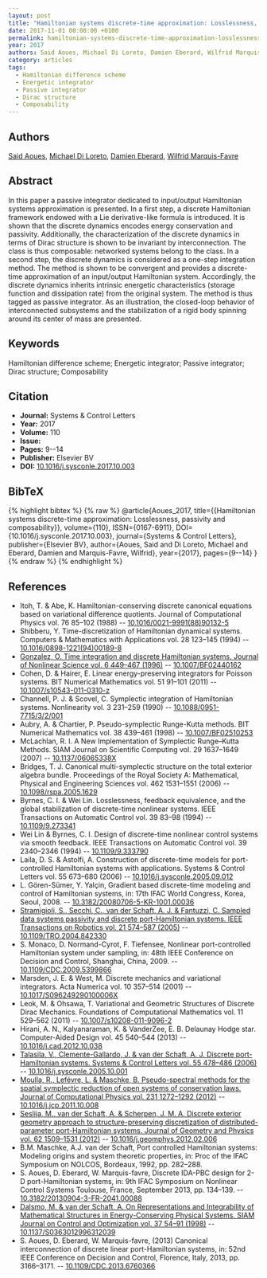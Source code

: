```yaml
---
layout: post
title: "Hamiltonian systems discrete-time approximation: Losslessness, passivity and composability"
date: 2017-11-01 00:00:00 +0100
permalink: hamiltonian-systems-discrete-time-approximation-losslessness-passivity-and-composability
year: 2017
authors: Said Aoues, Michael Di Loreto, Damien Eberard, Wilfrid Marquis-Favre
category: articles
tags:
  - Hamiltonian difference scheme
  - Energetic integrator
  - Passive integrator
  - Dirac structure
  - Composability
---
```

 
## Authors
[Said Aoues](authors/said-aoues), [Michael Di Loreto](authors/michael-di-loreto), [Damien Eberard](authors/damien-eberard), [Wilfrid Marquis-Favre](authors/wilfrid-marquis-favre)
 
## Abstract
In this paper a passive integrator dedicated to input/output Hamiltonian systems approximation is presented. In a first step, a discrete Hamiltonian framework endowed with a Lie derivative-like formula is introduced. It is shown that the discrete dynamics encodes energy conservation and passivity. Additionally, the characterization of the discrete dynamics in terms of Dirac structure is shown to be invariant by interconnection. The class is thus composable: networked systems belong to the class. In a second step, the discrete dynamics is considered as a one-step integration method. The method is shown to be convergent and provides a discrete-time approximation of an input/output Hamiltonian system. Accordingly, the discrete dynamics inherits intrinsic energetic characteristics (storage function and dissipation rate) from the original system. The method is thus tagged as passive integrator. As an illustration, the closed-loop behavior of interconnected subsystems and the stabilization of a rigid body spinning around its center of mass are presented.
 
## Keywords
Hamiltonian difference scheme; Energetic integrator; Passive integrator; Dirac structure; Composability
 
## Citation
- **Journal:** Systems &amp; Control Letters
- **Year:** 2017
- **Volume:** 110
- **Issue:** 
- **Pages:** 9--14
- **Publisher:** Elsevier BV
- **DOI:** [10.1016/j.sysconle.2017.10.003](https://doi.org/10.1016/j.sysconle.2017.10.003)
 
## BibTeX
{% highlight bibtex %}
{% raw %}
@article{Aoues_2017,
  title={{Hamiltonian systems discrete-time approximation: Losslessness, passivity and composability}},
  volume={110},
  ISSN={0167-6911},
  DOI={10.1016/j.sysconle.2017.10.003},
  journal={Systems &amp; Control Letters},
  publisher={Elsevier BV},
  author={Aoues, Said and Di Loreto, Michael and Eberard, Damien and Marquis-Favre, Wilfrid},
  year={2017},
  pages={9--14}
}
{% endraw %}
{% endhighlight %}
 
## References
- Itoh, T. & Abe, K. Hamiltonian-conserving discrete canonical equations based on variational difference quotients. Journal of Computational Physics vol. 76 85–102 (1988) -- [10.1016/0021-9991(88)90132-5](https://doi.org/10.1016/0021-9991(88)90132-5)
- Shibberu, Y. Time-discretization of Hamiltonian dynamical systems. Computers &amp; Mathematics with Applications vol. 28 123–145 (1994) -- [10.1016/0898-1221(94)00189-8](https://doi.org/10.1016/0898-1221(94)00189-8)
- [Gonzalez, O. Time integration and discrete Hamiltonian systems. Journal of Nonlinear Science vol. 6 449–467 (1996)](time-integration-and-discrete-hamiltonian-systems) -- [10.1007/BF02440162](https://doi.org/10.1007/BF02440162)
- Cohen, D. & Hairer, E. Linear energy-preserving integrators for Poisson systems. BIT Numerical Mathematics vol. 51 91–101 (2011) -- [10.1007/s10543-011-0310-z](https://doi.org/10.1007/s10543-011-0310-z)
- Channell, P. J. & Scovel, C. Symplectic integration of Hamiltonian systems. Nonlinearity vol. 3 231–259 (1990) -- [10.1088/0951-7715/3/2/001](https://doi.org/10.1088/0951-7715/3/2/001)
- Aubry, A. & Chartier, P. Pseudo-symplectic Runge-Kutta methods. BIT Numerical Mathematics vol. 38 439–461 (1998) -- [10.1007/BF02510253](https://doi.org/10.1007/BF02510253)
- McLachlan, R. I. A New Implementation of Symplectic Runge–Kutta Methods. SIAM Journal on Scientific Computing vol. 29 1637–1649 (2007) -- [10.1137/06065338X](https://doi.org/10.1137/06065338X)
- Bridges, T. J. Canonical multi-symplectic structure on the total exterior algebra bundle. Proceedings of the Royal Society A: Mathematical, Physical and Engineering Sciences vol. 462 1531–1551 (2006) -- [10.1098/rspa.2005.1629](https://doi.org/10.1098/rspa.2005.1629)
- Byrnes, C. I. & Wei Lin. Losslessness, feedback equivalence, and the global stabilization of discrete-time nonlinear systems. IEEE Transactions on Automatic Control vol. 39 83–98 (1994) -- [10.1109/9.273341](https://doi.org/10.1109/9.273341)
- Wei Lin & Byrnes, C. I. Design of discrete-time nonlinear control systems via smooth feedback. IEEE Transactions on Automatic Control vol. 39 2340–2346 (1994) -- [10.1109/9.333790](https://doi.org/10.1109/9.333790)
- Laila, D. S. & Astolfi, A. Construction of discrete-time models for port-controlled Hamiltonian systems with applications. Systems &amp; Control Letters vol. 55 673–680 (2006) -- [10.1016/j.sysconle.2005.09.012](https://doi.org/10.1016/j.sysconle.2005.09.012)
- L. Gören-Sümer, Y. Yalçin, Gradient based discrete-time modeling and control of Hamiltonian systems, in: 17th IFAC World Congress, Korea, Seoul, 2008. -- [10.3182/20080706-5-KR-1001.00036](https://doi.org/10.3182/20080706-5-KR-1001.00036)
- [Stramigioli, S., Secchi, C., van der Schaft, A. J. & Fantuzzi, C. Sampled data systems passivity and discrete port-Hamiltonian systems. IEEE Transactions on Robotics vol. 21 574–587 (2005)](sampled-data-systems-passivity-and-discrete-port-hamiltonian-systems) -- [10.1109/TRO.2004.842330](https://doi.org/10.1109/TRO.2004.842330)
- S. Monaco, D. Normand-Cyrot, F. Tiefensee, Nonlinear port-controlled Hamiltonian system under sampling, in: 48th IEEE Conference on Decision and Control, Shanghai, China, 2009. -- [10.1109/CDC.2009.5399866](https://doi.org/10.1109/CDC.2009.5399866)
- Marsden, J. E. & West, M. Discrete mechanics and variational integrators. Acta Numerica vol. 10 357–514 (2001) -- [10.1017/S096249290100006X](https://doi.org/10.1017/S096249290100006X)
- Leok, M. & Ohsawa, T. Variational and Geometric Structures of Discrete Dirac Mechanics. Foundations of Computational Mathematics vol. 11 529–562 (2011) -- [10.1007/s10208-011-9096-2](https://doi.org/10.1007/s10208-011-9096-2)
- Hirani, A. N., Kalyanaraman, K. & VanderZee, E. B. Delaunay Hodge star. Computer-Aided Design vol. 45 540–544 (2013) -- [10.1016/j.cad.2012.10.038](https://doi.org/10.1016/j.cad.2012.10.038)
- [Talasila, V., Clemente-Gallardo, J. & van der Schaft, A. J. Discrete port-Hamiltonian systems. Systems &amp; Control Letters vol. 55 478–486 (2006)](discrete-port-hamiltonian-systems) -- [10.1016/j.sysconle.2005.10.001](https://doi.org/10.1016/j.sysconle.2005.10.001)
- [Moulla, R., Lefévre, L. & Maschke, B. Pseudo-spectral methods for the spatial symplectic reduction of open systems of conservation laws. Journal of Computational Physics vol. 231 1272–1292 (2012)](pseudo-spectral-methods-for-the-spatial-symplectic-reduction-of-open-systems-of-conservation-laws) -- [10.1016/j.jcp.2011.10.008](https://doi.org/10.1016/j.jcp.2011.10.008)
- [Seslija, M., van der Schaft, A. & Scherpen, J. M. A. Discrete exterior geometry approach to structure-preserving discretization of distributed-parameter port-Hamiltonian systems. Journal of Geometry and Physics vol. 62 1509–1531 (2012)](discrete-exterior-geometry-approach-to-structure-preserving-discretization-of-distributed-parameter-port-hamiltonian-systems) -- [10.1016/j.geomphys.2012.02.006](https://doi.org/10.1016/j.geomphys.2012.02.006)
- B.M. Maschke, A.J. van der Schaft, Port controlled Hamiltonian systems: Modeling origins and system theoretic properties, in: Proc of the IFAC Symposium on NOLCOS, Bordeaux, 1992, pp. 282–288.
- S. Aoues, D. Eberard, W. Marquis-favre, Discrete IDA-PBC design for 2-D port-Hamiltonian systems, in: 9th IFAC Symposium on Nonlinear Control Systems Toulouse, France, September 2013, pp. 134–139. -- [10.3182/20130904-3-FR-2041.00088](https://doi.org/10.3182/20130904-3-FR-2041.00088)
- [Dalsmo, M. & van der Schaft, A. On Representations and Integrability of Mathematical Structures in Energy-Conserving Physical Systems. SIAM Journal on Control and Optimization vol. 37 54–91 (1998)](on-representations-and-integrability-of-mathematical-structures-in-energy-conserving-physical-systems) -- [10.1137/S0363012996312039](https://doi.org/10.1137/S0363012996312039)
- S. Aoues, D. Eberard, W. Marquis-favre, (2013) Canonical interconnection of discrete linear port-Hamiltonian systems, in: 52nd IEEE Conference on Decision and Control, Florence, Italy, 2013, pp. 3166–3171. -- [10.1109/CDC.2013.6760366](https://doi.org/10.1109/CDC.2013.6760366)

